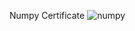 Numpy Certificate
![numpy](https://github.com/user-attachments/assets/0bc8d9e2-6744-4871-9de8-7fc801b7ab41)
